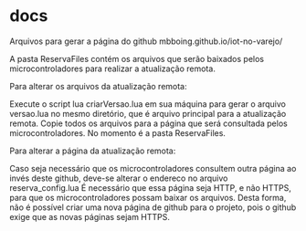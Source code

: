 # docs

Arquivos para gerar a página do github mbboing.github.io/iot-no-varejo/

A pasta ReservaFiles contém os arquivos que serão baixados pelos microcontroladores para realizar a atualização remota.


Para alterar os arquivos da atualização remota:

Execute o script lua criarVersao.lua em sua máquina para gerar o arquivo versao.lua no mesmo diretório, que é arquivo principal para a atualização remota.
Copie todos os arquivos para a página que será consultada pelos microcontroladores. No momento é a pasta ReservaFiles.


Para alterar a página da atualização remota:

Caso seja necessário que os microcontroladores consultem outra página ao invés deste github, deve-se alterar o endereco no arquivo reserva_config.lua
É necessário que essa página seja HTTP, e não HTTPS, para que os microcontroladores possam baixar os arquivos.
Desta forma, não é possível criar uma nova página de github para o projeto, pois o github exige que as novas páginas sejam HTTPS.
